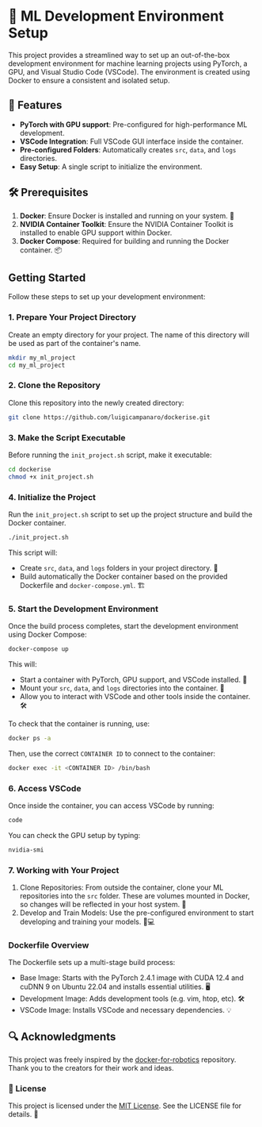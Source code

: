 # 🧩 ML Development Environment Setup

This project provides a streamlined way to set up an out-of-the-box development environment for machine learning projects using PyTorch, a GPU, and Visual Studio Code (VSCode). The environment is created using Docker to ensure a consistent and isolated setup.

## 🚀 Features

- **PyTorch with GPU support**: Pre-configured for high-performance ML development.
- **VSCode Integration**: Full VSCode GUI interface inside the container.
- **Pre-configured Folders**: Automatically creates `src`, `data`, and `logs` directories.
- **Easy Setup**: A single script to initialize the environment.

## 🛠️ Prerequisites

1. **Docker**: Ensure Docker is installed and running on your system. 🐳
2. **NVIDIA Container Toolkit**: Ensure the NVIDIA Container Toolkit is installed to enable GPU support within Docker.
3. **Docker Compose**: Required for building and running the Docker container. 📦

## Getting Started

Follow these steps to set up your development environment:

### 1. Prepare Your Project Directory

Create an empty directory for your project. The name of this directory will be used as part of the container's name.

```bash
mkdir my_ml_project
cd my_ml_project
```

### 2. Clone the Repository

Clone this repository into the newly created directory:

```bash
git clone https://github.com/luigicampanaro/dockerise.git
```

### 3. Make the Script Executable
Before running the `init_project.sh` script, make it executable:


```bash
cd dockerise
chmod +x init_project.sh
```

### 4.  Initialize the Project
Run the `init_project.sh` script to set up the project structure and build the Docker container.

```bash
./init_project.sh
```

This script will:

- Create `src`, `data`, and `logs` folders in your project directory. 📂
- Build automatically the Docker container based on the provided Dockerfile and `docker-compose.yml`. 🏗️

### 5.  Start the Development Environment
Once the build process completes, start the development environment using Docker Compose:

```bash
docker-compose up
```

This will:

- Start a container with PyTorch, GPU support, and VSCode installed. 🚀
- Mount your `src`, `data`, and `logs` directories into the container. 🔗
- Allow you to interact with VSCode and other tools inside the container. 🛠️

To check that the container is running, use:

```bash
docker ps -a
```

Then, use the correct `CONTAINER ID` to connect to the container:

```bash
docker exec -it <CONTAINER ID> /bin/bash
```

### 6. Access VSCode
Once inside the container, you can access VSCode by running:

```bash
code
```

You can check the GPU setup by typing:

```bash
nvidia-smi
```

### 7. Working with Your Project
1. Clone Repositories: From outside the container, clone your ML repositories into the `src` folder. These are volumes mounted in Docker, so changes will be reflected in your host system. 🔄
2. Develop and Train Models: Use the pre-configured environment to start developing and training your models. 🧠💻

### Dockerfile Overview
The Dockerfile sets up a multi-stage build process:

- Base Image: Starts with the PyTorch 2.4.1 image with CUDA 12.4 and cuDNN 9 on Ubuntu 22.04 and installs essential utilities. 🖥️
- Development Image: Adds development tools (e.g. vim, htop, etc). 🛠️
- VSCode Image: Installs VSCode and necessary dependencies. 💡

## 🔍 Acknowledgments
This project was freely inspired by the [docker-for-robotics](https://github.com/2b-t/docker-for-robotics) repository. Thank you to the creators for their work and ideas.

### 📜 License
This project is licensed under the [MIT License](https://opensource.org/licenses/MIT). See the LICENSE file for details. 📝